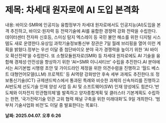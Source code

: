 # **제목: 차세대 원자로에 AI 도입 본격화**

  내용: 바이오·SMR에 인공지능 융합정부가 차세대 원자로에서도 인공지능(AI)도입을 본격 추진하고, 바이오·원자력 등 전략기술에 AI를 융합한 경쟁력 강화 전략을 수립한다. 데이터센터 전자파 신호등, 스미싱 탐지 엑스레이 등 국민 불안 해소를 위한 디지털 시스템도 새로 운영한다.유상임 과학기술정보통신부 장관은 7일 월례 브리핑을 열어 이런 계획을 밝혔다.정부는 우선 이달 중 첨단바이오 분야 국가 경쟁력을 높이기 위한 ‘AI 바이오 확산전략’을 수립한다. 또 소형모듈원자로(SMR) 등 차세대 원자로에도 AI 기술을 융합해 경제성·안전성을 향상하기 위한 ‘AI+SMR 이니셔티브’ 수립을 추진한다.AI 분야에서는 AI기본법 시행령 초안 및 가이드라인 제정을 위한 의견수렴을 진행하고 ‘월드 베스트 대형언어모델(LLM) 프로젝트’ 등 AI역량 강화방안 후속 세부 과제도 추진한다.또 정보통신기술(ICT) 규제샌드박스에서 통과된 특례와 비슷한 과제의 신속처리를 진행하고 AI반도체 선도기술 인재 양성 사업 등 AI 및 소프트웨어(SW) 인재 양성에도 힘쓴다.‘반도체와 이차전지 민관협의체’를 발족하고 양자종합계획 및 클러스터 기본계획도 수립하는 한편, ‘국가전략기술 민관 고위 협력 채널 구축을 위한 미래대화’도 9일 개최한다. ‘범부처 기술사업화 비전’도 이달 중 발표한다는 목표다.

  **날짜: 2025.04.07. 오후 6:26**